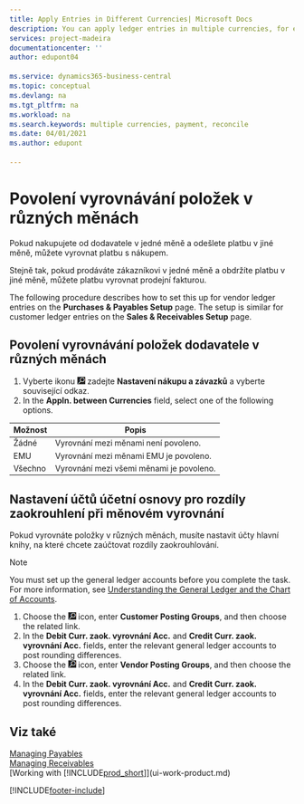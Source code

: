 ```yaml
---
title: Apply Entries in Different Currencies| Microsoft Docs
description: You can apply ledger entries in multiple currencies, for example, if you sell in one currency and receive payment in another.
services: project-madeira
documentationcenter: ''
author: edupont04

ms.service: dynamics365-business-central
ms.topic: conceptual
ms.devlang: na
ms.tgt_pltfrm: na
ms.workload: na
ms.search.keywords: multiple currencies, payment, reconcile
ms.date: 04/01/2021
ms.author: edupont

---
```

# Povolení vyrovnávání položek v různých měnách
Pokud nakupujete od dodavatele v jedné měně a odešlete platbu v jiné měně, můžete vyrovnat platbu s nákupem.

Stejně tak, pokud prodáváte zákazníkovi v jedné měně a obdržíte platbu v jiné měně, můžete platbu vyrovnat prodejní fakturou.

The following procedure describes how to set this up for vendor ledger entries on the **Purchases & Payables Setup** page. The setup is similar for customer ledger entries on the **Sales & Receivables Setup** page.

## Povolení vyrovnávání položek dodavatele v různých měnách
1. Vyberte ikonu ![Žárovky, která otevře funkci Řekněte mi](media/ui-search/search_small.png "Řekněte mi, co chcete dělat") zadejte **Nastavení nákupu a závazků** a vyberte související odkaz.
2. In the **Appln. between Currencies** field, select one of the following options.

| Možnost | Popis |
| --- | --- |
| Žádné | Vyrovnání mezi měnami není povoleno. |
| EMU | Vyrovnání mezi měnami EMU je povoleno. |
| Všechno | Vyrovnání mezi všemi měnami je povoleno. |

## Nastavení účtů účetní osnovy pro rozdíly zaokrouhlení při měnovém vyrovnání
Pokud vyrovnáte položky v různých měnách, musíte nastavit účty hlavní knihy, na které chcete zaúčtovat rozdíly zaokrouhlování.

> [!NOTE]  
> You must set up the general ledger accounts before you complete the task. For more information, see [Understanding the General Ledger and the Chart of Accounts](finance-general-ledger.md).

1. Choose the ![Lightbulb that opens the Tell Me feature](media/ui-search/search_small.png "Tell me what you want to do") icon, enter **Customer Posting Groups**, and then choose the related link.
2. In the **Debit Curr. zaok. vyrovnání Acc.** and **Credit Curr. zaok. vyrovnání Acc.** fields, enter the relevant general ledger accounts to post rounding differences.
3. Choose the ![Lightbulb that opens the Tell Me feature](media/ui-search/search_small.png "Tell me what you want to do") icon, enter **Vendor Posting Groups**, and then choose the related link.
4. In the **Debit Curr. zaok. vyrovnání Acc.** and **Credit Curr. zaok. vyrovnání Acc.** fields, enter the relevant general ledger accounts to post rounding differences.

## Viz také
[Managing Payables](payables-manage-payables.md)  
[Managing Receivables](receivables-manage-receivables.md)  
[Working with [!INCLUDE[prod_short](includes/prod_short.md)]](ui-work-product.md)


[!INCLUDE[footer-include](includes/footer-banner.md)]